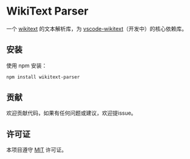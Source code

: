 # WikiText Parser
一个 [wikitext](https://www.mediawiki.org/wiki/Wikitext/zh) 的文本解析库，为 [vscode-wikitext](https://github.com/Vi-brance/vscode-wikitext)（开发中）的核心依赖库。

## 安装
使用 npm 安装：
```bash
npm install wikitext-parser
```

## 贡献
欢迎贡献代码，如果有任何问题或建议，欢迎提issue。

## 许可证
本项目遵守 [MIT](LICENSE) 许可证。
